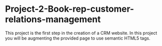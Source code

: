 # Project-2-Book-rep-customer-relations-management
This project is the first step in the creation of a CRM website. In this project you  will be augmenting the provided page to use semantic HTML5 tags.
